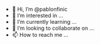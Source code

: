 - 👋 Hi, I’m @pablonfinic
- 👀 I’m interested in ...
- 🌱 I’m currently learning ...
- 💞️ I’m looking to collaborate on ...
- 📫 How to reach me ...

<!---
pablonfinic/pablonfinic is a ✨ special ✨ repository because its `README.md` (this file) appears on your GitHub profile.
You can click the Preview link to take a look at your changes.
--->
